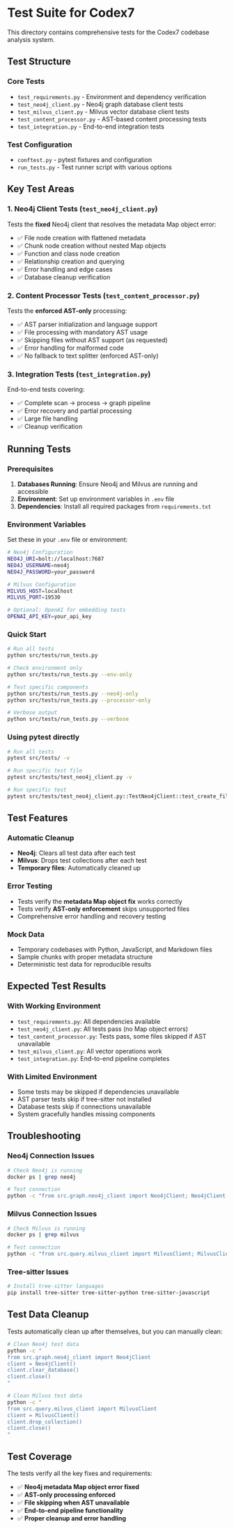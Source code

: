 # Test Suite for Codex7

This directory contains comprehensive tests for the Codex7 codebase analysis system.

## Test Structure

### Core Tests
- `test_requirements.py` - Environment and dependency verification
- `test_neo4j_client.py` - Neo4j graph database client tests
- `test_milvus_client.py` - Milvus vector database client tests  
- `test_content_processor.py` - AST-based content processing tests
- `test_integration.py` - End-to-end integration tests

### Test Configuration
- `conftest.py` - pytest fixtures and configuration
- `run_tests.py` - Test runner script with various options

## Key Test Areas

### 1. Neo4j Client Tests (`test_neo4j_client.py`)
Tests the **fixed** Neo4j client that resolves the metadata Map object error:
- ✅ File node creation with flattened metadata  
- ✅ Chunk node creation without nested Map objects
- ✅ Function and class node creation
- ✅ Relationship creation and querying
- ✅ Error handling and edge cases
- ✅ Database cleanup verification

### 2. Content Processor Tests (`test_content_processor.py`)  
Tests the **enforced AST-only** processing:
- ✅ AST parser initialization and language support
- ✅ File processing with mandatory AST usage
- ✅ Skipping files without AST support (as requested)
- ✅ Error handling for malformed code
- ✅ No fallback to text splitter (enforced AST-only)

### 3. Integration Tests (`test_integration.py`)
End-to-end tests covering:
- ✅ Complete scan → process → graph pipeline
- ✅ Error recovery and partial processing
- ✅ Large file handling
- ✅ Cleanup verification

## Running Tests

### Prerequisites
1. **Databases Running**: Ensure Neo4j and Milvus are running and accessible
2. **Environment**: Set up environment variables in `.env` file
3. **Dependencies**: Install all required packages from `requirements.txt`

### Environment Variables
Set these in your `.env` file or environment:
```bash
# Neo4j Configuration
NEO4J_URI=bolt://localhost:7687
NEO4J_USERNAME=neo4j
NEO4J_PASSWORD=your_password

# Milvus Configuration  
MILVUS_HOST=localhost
MILVUS_PORT=19530

# Optional: OpenAI for embedding tests
OPENAI_API_KEY=your_api_key
```

### Quick Start
```bash
# Run all tests
python src/tests/run_tests.py

# Check environment only
python src/tests/run_tests.py --env-only

# Test specific components
python src/tests/run_tests.py --neo4j-only
python src/tests/run_tests.py --processor-only

# Verbose output
python src/tests/run_tests.py --verbose
```

### Using pytest directly
```bash
# Run all tests
pytest src/tests/ -v

# Run specific test file
pytest src/tests/test_neo4j_client.py -v

# Run specific test
pytest src/tests/test_neo4j_client.py::TestNeo4jClient::test_create_file_node -v
```

## Test Features

### Automatic Cleanup
- **Neo4j**: Clears all test data after each test
- **Milvus**: Drops test collections after each test
- **Temporary files**: Automatically cleaned up

### Error Testing
- Tests verify the **metadata Map object fix** works correctly
- Tests verify **AST-only enforcement** skips unsupported files
- Comprehensive error handling and recovery testing

### Mock Data
- Temporary codebases with Python, JavaScript, and Markdown files
- Sample chunks with proper metadata structure
- Deterministic test data for reproducible results

## Expected Test Results

### With Working Environment
- `test_requirements.py`: All dependencies available
- `test_neo4j_client.py`: All tests pass (no Map object errors)  
- `test_content_processor.py`: Tests pass, some files skipped if AST unavailable
- `test_milvus_client.py`: All vector operations work
- `test_integration.py`: End-to-end pipeline completes

### With Limited Environment
- Some tests may be skipped if dependencies unavailable
- AST parser tests skip if tree-sitter not installed
- Database tests skip if connections unavailable
- System gracefully handles missing components

## Troubleshooting

### Neo4j Connection Issues
```bash
# Check Neo4j is running
docker ps | grep neo4j

# Test connection
python -c "from src.graph.neo4j_client import Neo4jClient; Neo4jClient()"
```

### Milvus Connection Issues  
```bash
# Check Milvus is running
docker ps | grep milvus

# Test connection
python -c "from src.query.milvus_client import MilvusClient; MilvusClient()"
```

### Tree-sitter Issues
```bash
# Install tree-sitter languages
pip install tree-sitter tree-sitter-python tree-sitter-javascript
```

## Test Data Cleanup

Tests automatically clean up after themselves, but you can manually clean:

```bash
# Clean Neo4j test data
python -c "
from src.graph.neo4j_client import Neo4jClient
client = Neo4jClient()
client.clear_database()
client.close()
"

# Clean Milvus test data  
python -c "
from src.query.milvus_client import MilvusClient
client = MilvusClient()
client.drop_collection()
client.close()
"
```

## Test Coverage

The tests verify all the key fixes and requirements:
- ✅ **Neo4j metadata Map object error fixed**
- ✅ **AST-only processing enforced** 
- ✅ **File skipping when AST unavailable**
- ✅ **End-to-end pipeline functionality**
- ✅ **Proper cleanup and error handling** 